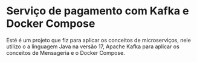 # Serviço de pagamento com Kafka e Docker Compose
Esté é um projeto que fiz para aplicar os conceitos de microserviços, nele utilizo o a linguagem Java na versão 17, Apache Kafka para aplicar os conceitos de Mensageria e o Docker Compose.


